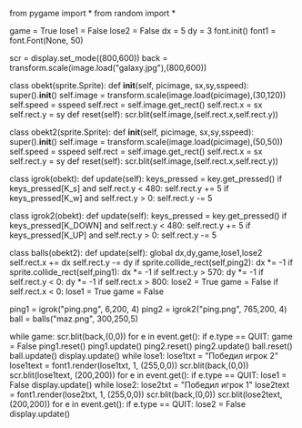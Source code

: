 from pygame import *
from random import *

game = True
lose1 = False
lose2 = False
dx = 5
dy = 3
font.init()
font1 = font.Font(None, 50)


scr = display.set_mode((800,600))
back = transform.scale(image.load("galaxy.jpg"),(800,600))

class obekt(sprite.Sprite):
    def __init__(self, picimage, sx,sy,sspeed):
        super().__init__()
        self.image = transform.scale(image.load(picimage),(30,120))
        self.speed = sspeed
        self.rect = self.image.get_rect()
        self.rect.x = sx
        self.rect.y = sy
    def reset(self):
        scr.blit(self.image,(self.rect.x,self.rect.y))

class obekt2(sprite.Sprite):
    def __init__(self, picimage, sx,sy,sspeed):
        super().__init__()
        self.image = transform.scale(image.load(picimage),(50,50))
        self.speed = sspeed
        self.rect = self.image.get_rect()
        self.rect.x = sx
        self.rect.y = sy
    def reset(self):
        scr.blit(self.image,(self.rect.x,self.rect.y))

class igrok(obekt):
    def update(self):
        keys_pressed = key.get_pressed()
        if keys_pressed[K_s] and self.rect.y < 480:
            self.rect.y += 5
        if keys_pressed[K_w] and self.rect.y > 0:
            self.rect.y -= 5

class igrok2(obekt):
    def update(self):
        keys_pressed = key.get_pressed()
        if keys_pressed[K_DOWN] and self.rect.y < 480:
            self.rect.y += 5
        if keys_pressed[K_UP] and self.rect.y > 0:
            self.rect.y -= 5

class balls(obekt2):
    def update(self):
        global dx,dy,game,lose1,lose2
        self.rect.x += dx
        self.rect.y -= dy
        if sprite.collide_rect(self,ping2):
            dx *= -1
        if sprite.collide_rect(self,ping1):
            dx *= -1
        if self.rect.y > 570:
            dy *= -1
        if self.rect.y < 0:
            dy *= -1
        if self.rect.x > 800:
            lose2 = True
            game = False
        if self.rect.x < 0:
            lose1 = True
            game = False

ping1 = igrok("ping.png", 6,200, 4)
ping2 = igrok2("ping.png", 765,200, 4)
ball = balls("maz.png", 300,250,5)

while game:
    scr.blit(back,(0,0))
    for e in event.get():
        if e.type == QUIT:
            game = False
    ping1.reset()
    ping1.update()
    ping2.reset()
    ping2.update()
    ball.reset()
    ball.update()
    display.update()
while lose1:
    lose1txt = "Победил игрок 2"
    lose1text = font1.render(lose1txt, 1, (255,0,0))
    scr.blit(back,(0,0))
    scr.blit(lose1text, (200,200))
    for e in event.get():
        if e.type == QUIT:
            lose1 = False
    display.update()
while lose2:
    lose2txt = "Победил игрок 1"
    lose2text = font1.render(lose2txt, 1, (255,0,0))
    scr.blit(back,(0,0))
    scr.blit(lose2text, (200,200))
    for e in event.get():
        if e.type == QUIT:
            lose2 = False
    display.update()
